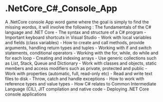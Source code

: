 # .NetCore_C#_Console_App
A .NetCore console App word game where the goal is simply to find the missing wordss, it will involve the following :
The fundamentals of the C# language and .NET Core - 
The syntax and structure of a C# program - 
Important keyboard shortcuts in Visual Studio - 
Work with local variables and fields (class variables) -
How to create and call methods, provide arguments, handling return types and tuples -
Working with if and switch statements, conditional operators - 
Working with the for, while, do while and for each loop - 
Creating and indexing arrays -
Use generic collections such as List, Stack, Queue and Dictionary - 
Work with classes and objects, static members and access modifiers such as private, protected and public -
Work with properties (automatic, full, read-only etc) -
Read and write text files to disk -
Throw, catch and handle exceptions -
How to work with reference types and value types -
How C# relates to Common Intermediate Language (CIL), JIT compilation and native code -
Deploying .NET Core console applications
